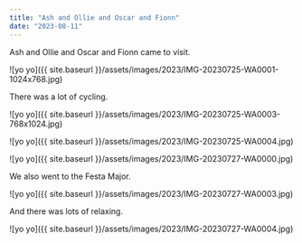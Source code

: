 ```yaml
---
title: "Ash and Ollie and Oscar and Fionn"
date: "2023-08-11"
---
```


Ash and Ollie and Oscar and Fionn came to visit.

![yo yo]({{ site.baseurl }}/assets/images/2023/IMG-20230725-WA0001-1024x768.jpg)

There was a lot of cycling.

![yo yo]({{ site.baseurl }}/assets/images/2023/IMG-20230725-WA0003-768x1024.jpg)

![yo yo]({{ site.baseurl }}/assets/images/2023/IMG-20230725-WA0004.jpg)

![yo yo]({{ site.baseurl }}/assets/images/2023/IMG-20230727-WA0000.jpg)

We also went to the Festa Major.

![yo yo]({{ site.baseurl }}/assets/images/2023/IMG-20230727-WA0003.jpg)

And there was lots of relaxing.

![yo yo]({{ site.baseurl }}/assets/images/2023/IMG-20230727-WA0004.jpg)
